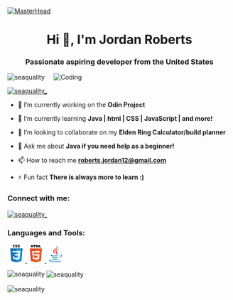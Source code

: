 [![MasterHead](https://wallpaperaccess.com/full/849790.gif)](https://rishavchanda.io)
<h1 align="center">Hi 👋, I'm Jordan Roberts</h1>
<h3 align="center">Passionate aspiring developer from the United States</h3>
<img align = "right" alt="Coding" width="400" src="https://media1.tenor.com/images/fa7ae14c53595da43e65ab0262bf128a/tenor.gif?itemid=10920721">
<p align="left"> <img src="https://komarev.com/ghpvc/?username=seaquality&label=Profile%20views&color=0e75b6&style=flat" alt="seaquality" /> </p>

<p align="left"> <a href="https://twitter.com/seaquality_" target="blank"><img src="https://img.shields.io/twitter/follow/seaquality_?logo=twitter&style=for-the-badge" alt="seaquality_" /></a> </p>

- 🔭 I’m currently working on the **Odin Project**

- 🌱 I’m currently learning **Java | html | CSS | JavaScript | and more!**

- 👯 I’m looking to collaborate on my **Elden Ring Calculator/build planner**

- 💬 Ask me about **Java if you need help as a beginner!**

- 📫 How to reach me **roberts.jordan12@gmail.com**

- ⚡ Fun fact **There is always more to learn :)**

<h3 align="left">Connect with me:</h3>
<p align="left">
<a href="https://twitter.com/seaquality_" target="blank"><img align="center" src="https://raw.githubusercontent.com/rahuldkjain/github-profile-readme-generator/master/src/images/icons/Social/twitter.svg" alt="seaquality_" height="30" width="40" /></a>
</p>

<h3 align="left">Languages and Tools:</h3>
<p align="left"> <a href="https://www.w3schools.com/css/" target="_blank" rel="noreferrer"> <img src="https://raw.githubusercontent.com/devicons/devicon/master/icons/css3/css3-original-wordmark.svg" alt="css3" width="40" height="40"/> </a> <a href="https://www.w3.org/html/" target="_blank" rel="noreferrer"> <img src="https://raw.githubusercontent.com/devicons/devicon/master/icons/html5/html5-original-wordmark.svg" alt="html5" width="40" height="40"/> </a> <a href="https://www.java.com" target="_blank" rel="noreferrer"> <img src="https://raw.githubusercontent.com/devicons/devicon/master/icons/java/java-original.svg" alt="java" width="40" height="40"/> </a> </p>

<p><img align="left" src="https://github-readme-stats.vercel.app/api/top-langs?username=seaquality&show_icons=true&locale=en&layout=compact" alt="seaquality" /></p>

<p>&nbsp;<img align="center" src="https://github-readme-stats.vercel.app/api?username=seaquality&show_icons=true&locale=en" alt="seaquality" /></p>

<p><img align="center" src="https://github-readme-streak-stats.herokuapp.com/?user=seaquality&" alt="seaquality" /></p>
